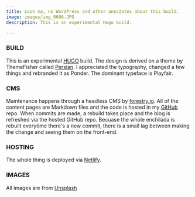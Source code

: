 ```yaml
---
title: Look ma, no WordPress and other anecdotes about this build.
image: images/img_0606.JPG
description: This is an experimental Hugo build.

---
```

### BUILD

This is an experimental [HUGO](https://gohugo.io/ "Hugo") build. The design is derived on a theme by ThemeFisher called [Persian](https://themes.gohugo.io/themes/persian-hugo "Persian"). I appreciated the typography, changed a few things and rebranded it as Ponder. The dominant typeface is Playfair.

### CMS

Maintenance happens through a headless CMS by [forestry.io](https://forestry.io "Forestry CMS"). All of the content pages are Markdown files and the code is hosted in my [GitHub](https://github.com/tripdog/ "GitHub") repo. When commits are made, a rebuild takes place and the blog is refreshed via the hosted GitHub repo. Becuase the whole enchilada is rebuilt everytime there's a new commit, there is a small lag between making the change and seeing them on the front-end.

### HOSTING

The whole thing is deployed via [Netlify](https://www.netlify.com/ "Netlify").

### IMAGES

All images are from [Unsplash](https://unsplash.com "Unsplash") 